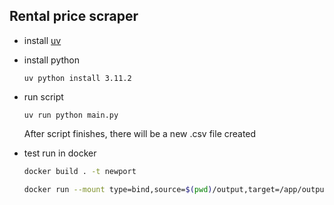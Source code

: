 ## Rental price scraper

- install [uv](https://docs.astral.sh/uv/getting-started/installation/)
- install python
    ```
    uv python install 3.11.2
    ```
- run script
    ```
    uv run python main.py
    ```

    After script finishes, there will be a new .csv file created

- test run in docker
  ```bash
  docker build . -t newport

  docker run --mount type=bind,source=$(pwd)/output,target=/app/output newport:latest
  ```